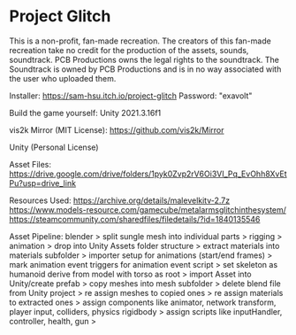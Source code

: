 # Project Glitch
This is a non-profit, fan-made recreation.
The creators of this fan-made recreation take no credit for the production of the assets, sounds, soundtrack.
PCB Productions owns the legal rights to the soundtrack.
The Soundtrack is owned by PCB Productions and is in no way associated with the user who uploaded them.

Installer:
https://sam-hsu.itch.io/project-glitch
Password: "exavolt"

Build the game yourself:
Unity 2021.3.16f1

vis2k Mirror (MIT License): https://github.com/vis2k/Mirror

Unity (Personal License)

Asset Files:
https://drive.google.com/drive/folders/1pyk0Zvp2rV6Oi3VI_Pq_EvOhh8XvEtPu?usp=drive_link

Resources Used:
https://archive.org/details/malevelkitv-2.7z
https://www.models-resource.com/gamecube/metalarmsglitchinthesystem/
https://steamcommunity.com/sharedfiles/filedetails/?id=1840135546

Asset Pipeline: 
blender > 
split sungle mesh into individual parts > 
rigging > 
animation > 
drop into Unity Assets folder structure > 
extract materials into materials subfolder > 
importer setup for animations (start/end frames) > 
mark animation event triggers for animation event script > 
set skeleton as humanoid derive from model with torso as root >
import Asset into Unity/create prefab >
copy meshes into mesh subfolder > 
delete blend file from Unity project > 
re assign meshes to copied ones > 
re assign materials to extracted ones > 
assign components like animator, network transform, player input, colliders, physics rigidbody >
assign scripts like inputHandler, controller, health, gun > 
